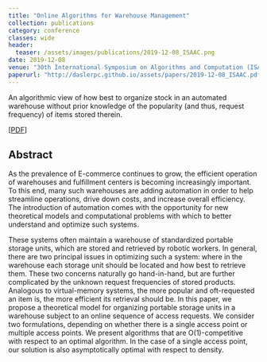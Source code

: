 ```yaml
---
title: "Online Algorithms for Warehouse Management"
collection: publications
category: conference
classes: wide
header: 
  teaser: /assets/images/publications/2019-12-08_ISAAC.png
date: 2019-12-08
venue: "30th International Symposium on Algorithms and Computation (ISAAC)"
paperurl: "http://daslerpc.github.io/assets/papers/2019-12-08_ISAAC.pdf"
---
```


An algorithmic view of how best to organize stock in an automated warehouse without prior knowledge of the popularity (and thus, request frequency) of items stored therein.

\[[PDF](/assets/papers/2019-12-08_ISAAC.pdf)\]

## Abstract
As the prevalence of E-commerce continues to grow, the efficient operation of warehouses and fulfillment centers is becoming increasingly important.  To this end, many such warehouses are adding automation in order to help streamline operations, drive down costs, and increase overall efficiency.  The introduction of automation comes with the opportunity for new theoretical models and computational problems with which to better understand and optimize such systems.

These systems often maintain a warehouse of standardized portable storage units, which are stored and retrieved by robotic workers.  In general, there are two principal issues in optimizing such a system: where in the warehouse each storage unit should be located and how best to retrieve them. These two concerns naturally go hand-in-hand, but are further complicated by the unknown request frequencies of stored products. Analogous to virtual-memory systems, the more popular and oft-requested an item is, the more efficient its retrieval should be. In this paper, we propose a theoretical model for organizing portable storage units in a warehouse subject to an online sequence of access requests. We consider two formulations, depending on whether there is a single access point or multiple access points. We present algorithms that are O(1)-competitive with respect to an optimal algorithm. In the case of a single access point, our solution is also asymptotically optimal with respect to density.
